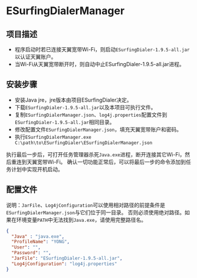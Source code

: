 # ESurfingDialerManager

## 项目描述

- 程序启动时若已连接天翼宽带Wi-Fi，则启动`ESurfingDialer-1.9.5-all.jar`以认证天翼账户。
- 当Wi-Fi从天翼宽带断开时，则自动中止ESurfingDialer-1.9.5-all.jar进程。

## 安装步骤

- 安装Java jre，jre版本由项目ESurfingDialer决定。
- 下载`ESurfingDialer-1.9.5-all.jar`以及本项目可执行文件。
- 复制`ESurfingDialerManager.json`、`log4j.properties`配置文件到`ESurfingDialer-1.9.5-all.jar`相同目录。
- 修改配置文件`ESurfingDialerManager.json`，填充天翼宽带账户和密码。
- 执行`ESurfingDialerManager.exe C:\path\to\ESurfingDialer\ESurfingDialerManager.json`

执行最后一步后，可打开任务管理器杀死`Java.exe`进程，断开连接其它Wi-Fi，然后重连到天翼宽带Wi-Fi。
确认一切功能正常后，可以将最后一步的命令添加到任务计划中实现开机启动。

## 配置文件

说明：`JarFile`、`Log4jConfiguration`可以使用相对路径的前提条件是`ESurfingDialerManager.json`与它们位于同一目录。
否则必须使用绝对路径。如果在环境变量`PATH`中无法找到`Java.exe`，请使用完整路径名。

```json
{
  "Java" : "java.exe",
  "ProfileName": "YONG",
  "User": "",
  "Password": "",
  "JarFile": "ESurfingDialer-1.9.5-all.jar",
  "Log4jConfiguration": "log4j.properties"
}
```